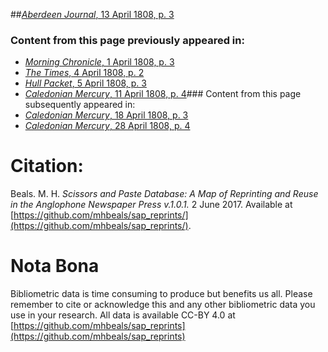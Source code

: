 ##[*Aberdeen Journal*, 13 April 1808, p. 3](https://mhbeals.github.io/sap_html/Aberdeen-Journal/Aberdeen-Journal-13-April-1808-p-3)

### Content from this page previously appeared in:
+ [*Morning Chronicle*, 1 April 1808, p. 3](https://mhbeals.github.io/sap_html/Morning-Chronicle/Morning-Chronicle-1-April-1808-p-3)
+ [*The Times*, 4 April 1808, p. 2](https://mhbeals.github.io/sap_html/The-Times/The-Times-4-April-1808-p-2)
+ [*Hull Packet*, 5 April 1808, p. 3](https://mhbeals.github.io/sap_html/Hull-Packet/Hull-Packet-5-April-1808-p-3)
+ [*Caledonian Mercury*, 11 April 1808, p. 4](https://mhbeals.github.io/sap_html/Caledonian-Mercury/Caledonian-Mercury-11-April-1808-p-4)### Content from this page subsequently appeared in:
+ [*Caledonian Mercury*, 18 April 1808, p. 3](https://mhbeals.github.io/sap_html/Caledonian-Mercury/Caledonian-Mercury-18-April-1808-p-3)
+ [*Caledonian Mercury*, 28 April 1808, p. 4](https://mhbeals.github.io/sap_html/Caledonian-Mercury/Caledonian-Mercury-28-April-1808-p-4)
                    
# Citation: 

Beals. M. H. *Scissors and Paste Database: A Map of Reprinting and Reuse in the Anglophone Newspaper Press v.1.0.1.* 2 June 2017. Available at [https://github.com/mhbeals/sap_reprints/](https://github.com/mhbeals/sap_reprints/). 
                    
# Nota Bona

Bibliometric data is time consuming to produce but benefits us all. Please remember to cite or acknowledge this and any other bibliometric data you use in your research. All data is available CC-BY 4.0 at [https://github.com/mhbeals/sap_reprints](https://github.com/mhbeals/sap_reprints)